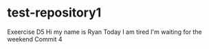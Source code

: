 # test-repository1
Exeercise D5
Hi my name is Ryan
Today I am tired
I'm waiting for the weekend
Commit 4
